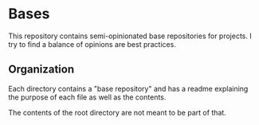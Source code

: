 # Bases

This repository contains semi-opinionated base repositories for projects. I try to find a balance of
opinions are best practices.

## Organization

Each directory contains a "base repository" and has a readme explaining the purpose of each file as
well as the contents.

The contents of the root directory are not meant to be part of that.
